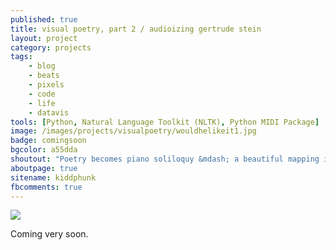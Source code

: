 ```yaml
---
published: true
title: visual poetry, part 2 / audioizing gertrude stein
layout: project
category: projects
tags:
    - blog
    - beats
    - pixels
    - code
    - life
    - datavis
tools: [Python, Natural Language Toolkit (NLTK), Python MIDI Package]
image: /images/projects/visualpoetry/wouldhelikeit1.jpg
badge: comingsoon
bgcolor: a55dda
shoutout: "Poetry becomes piano soliloquy &mdash; a beautiful mapping into the audio domain is possible as Stein's unique linguistical algorithms created a fractally-structured corpus."
aboutpage: true
sitename: kiddphunk
fbcomments: true
---
```

<img class='feedimg' src='http://kiddphunk.com{{page.topimage}}'>

Coming very soon.